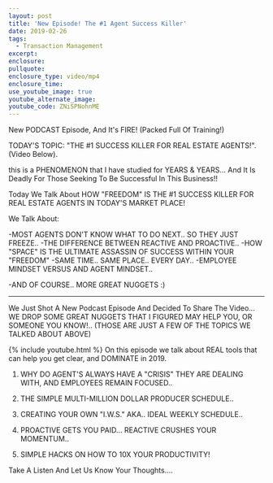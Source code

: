 ```yaml
---
layout: post
title: 'New Episode! The #1 Agent Success Killer'
date: 2019-02-26
tags:
  - Transaction Management
excerpt:
enclosure:
pullquote:
enclosure_type: video/mp4
enclosure_time:
use_youtube_image: true
youtube_alternate_image:
youtube_code: ZNiSPNohnME
---
```

New PODCAST Episode, And It's FIRE! (Packed Full Of Training!)  

TODAY'S TOPIC: "THE #1 SUCCESS KILLER FOR REAL ESTATE AGENTS!".
(Video Below).

this is a PHENOMENON that I have studied for YEARS & YEARS... And It Is Deadly For Those Seeking To Be Successful In This Business!!

Today We Talk About HOW "FREEDOM" IS THE #1 SUCCESS KILLER FOR REAL ESTATE AGENTS IN TODAY'S MARKET PLACE!    

We Talk About:

-MOST AGENTS DON'T KNOW WHAT TO DO NEXT.. SO THEY JUST FREEZE..
-THE DIFFERENCE BETWEEN REACTIVE AND PROACTIVE..
-HOW "SPACE" IS THE ULTIMATE ASSASSIN OF SUCCESS WITHIN YOUR "FREEDOM"
-SAME TIME.. SAME PLACE.. EVERY DAY..
-EMPLOYEE MINDSET VERSUS AND AGENT MINDSET..

-AND OF COURSE.. MORE GREAT NUGGETS :)

<hr>
We Just Shot A New Podcast Episode And Decided To Share The Video... WE DROP SOME GREAT NUGGETS THAT I FIGURED MAY HELP YOU, OR SOMEONE YOU KNOW!..
(THOSE ARE JUST A FEW OF THE TOPICS WE TALKED ABOUT ABOVE)

{% include youtube.html %}
On this episode we talk about REAL tools that can help you get clear, and  DOMINATE in 2019.

1. WHY DO AGENT'S ALWAYS HAVE A "CRISIS" THEY ARE DEALING WITH, AND EMPLOYEES REMAIN FOCUSED..

2. THE SIMPLE MULTI-MILLION DOLLAR PRODUCER SCHEDULE..   

3. CREATING YOUR OWN "I.W.S." AKA.. IDEAL WEEKLY SCHEDULE..

4. PROACTIVE GETS YOU PAID... REACTIVE CRUSHES YOUR MOMENTUM..

5. SIMPLE HACKS ON HOW TO 10X YOUR PRODUCTIVITY!  

Take A Listen And Let Us Know Your Thoughts.... 
